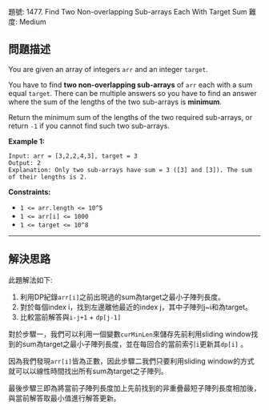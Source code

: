 題號: 1477. Find Two Non-overlapping Sub-arrays Each With Target Sum
難度: Medium

## 問題描述
You are given an array of integers `arr` and an integer `target`.

You have to find **two non-overlapping sub-arrays** of `arr` each with a sum equal `target`. There can be multiple answers so you have to find an answer where the sum of the lengths of the two sub-arrays is **minimum**.

Return the minimum sum of the lengths of the two required sub-arrays, or return `-1` if you cannot find such two sub-arrays.

**Example 1:**
```
Input: arr = [3,2,2,4,3], target = 3
Output: 2
Explanation: Only two sub-arrays have sum = 3 ([3] and [3]). The sum of their lengths is 2.
```

**Constraints:**

- `1 <= arr.length <= 10^5`
- `1 <= arr[i] <= 1000`
- `1 <= target <= 10^8`

---
## 解決思路
此題解法如下:

1. 利用DP紀錄`arr[i]`之前出現過的sum為target之最小子陣列長度。
2. 對於每個index i，找到左邊離他最近的index j，其中子陣列j~i和為target。
3. 比較當前解答與`i-j+1` + `dp[j-1]`

對於步驟一，我們可以利用一個變數`curMinLen`來儲存先前利用sliding window找到的sum為target之最小子陣列長度，並在每回合的當前索引`i`更新其`dp[i]` 。

因為我們發現`arr[i]`皆為正數，因此步驟二我們只要利用sliding window的方式就可以以線性時間找出所有sum為target之子陣列。

最後步驟三即為將當前子陣列長度加上先前找到的非重疊最短子陣列長度相加後，與當前解答取最小值進行解答更新。